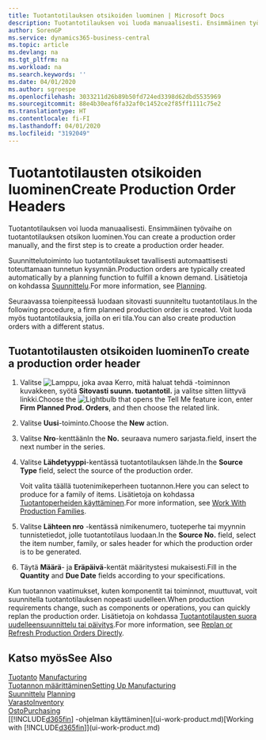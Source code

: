 ```yaml
---
title: Tuotantotilauksen otsikoiden luominen | Microsoft Docs
description: Tuotantotilauksen voi luoda manuaalisesti. Ensimmäinen työvaihe on tuotantotilauksen otsikon luominen.
author: SorenGP
ms.service: dynamics365-business-central
ms.topic: article
ms.devlang: na
ms.tgt_pltfrm: na
ms.workload: na
ms.search.keywords: ''
ms.date: 04/01/2020
ms.author: sgroespe
ms.openlocfilehash: 3033211d26b89b50fd724ed3398d62dbd5535969
ms.sourcegitcommit: 88e4b30eaf6fa32af0c1452ce2f85ff1111c75e2
ms.translationtype: HT
ms.contentlocale: fi-FI
ms.lasthandoff: 04/01/2020
ms.locfileid: "3192049"
---
```

# <a name="create-production-order-headers"></a><span data-ttu-id="0835b-103">Tuotantotilausten otsikoiden luominen</span><span class="sxs-lookup"><span data-stu-id="0835b-103">Create Production Order Headers</span></span>
<span data-ttu-id="0835b-104">Tuotantotilauksen voi luoda manuaalisesti. Ensimmäinen työvaihe on tuotantotilauksen otsikon luominen.</span><span class="sxs-lookup"><span data-stu-id="0835b-104">You can create a production order manually, and the first step is to create a production order header.</span></span>

<span data-ttu-id="0835b-105">Suunnittelutoiminto luo tuotantotilaukset tavallisesti automaattisesti toteuttamaan tunnetun kysynnän.</span><span class="sxs-lookup"><span data-stu-id="0835b-105">Production orders are typically created automatically by a planning function to fulfill a known demand.</span></span> <span data-ttu-id="0835b-106">Lisätietoja on kohdassa [Suunnittelu](production-planning.md).</span><span class="sxs-lookup"><span data-stu-id="0835b-106">For more information, see [Planning](production-planning.md).</span></span>   

<span data-ttu-id="0835b-107">Seuraavassa toienpiteessä luodaan sitovasti suunniteltu tuotantotilaus.</span><span class="sxs-lookup"><span data-stu-id="0835b-107">In the following procedure, a firm planned production order is created.</span></span> <span data-ttu-id="0835b-108">Voit luoda myös tuotantotilauksia, joilla on eri tila.</span><span class="sxs-lookup"><span data-stu-id="0835b-108">You can also create production orders with a different status.</span></span>  

## <a name="to-create-a-production-order-header"></a><span data-ttu-id="0835b-109">Tuotantotilausten otsikoiden luominen</span><span class="sxs-lookup"><span data-stu-id="0835b-109">To create a production order header</span></span>  
1.  <span data-ttu-id="0835b-110">Valitse ![Lamppu, joka avaa Kerro, mitä haluat tehdä -toiminnon](media/ui-search/search_small.png "Kerro, mitä haluat tehdä") kuvakkeen, syötä **Sitovasti suunn. tuotantotil.** ja valitse sitten liittyvä linkki.</span><span class="sxs-lookup"><span data-stu-id="0835b-110">Choose the ![Lightbulb that opens the Tell Me feature](media/ui-search/search_small.png "Tell me what you want to do") icon, enter **Firm Planned Prod. Orders**, and then choose the related link.</span></span>  
2.  <span data-ttu-id="0835b-111">Valitse **Uusi**-toiminto.</span><span class="sxs-lookup"><span data-stu-id="0835b-111">Choose the **New** action.</span></span>  
3.  <span data-ttu-id="0835b-112">Valitse **Nro**-kenttään</span><span class="sxs-lookup"><span data-stu-id="0835b-112">In the **No.**</span></span> <span data-ttu-id="0835b-113">seuraava numero sarjasta.</span><span class="sxs-lookup"><span data-stu-id="0835b-113">field, insert the next number in the series.</span></span>  
4.  <span data-ttu-id="0835b-114">Valitse **Lähdetyyppi**-kentässä tuotantotilauksen lähde.</span><span class="sxs-lookup"><span data-stu-id="0835b-114">In the **Source Type** field, select the source of the production order.</span></span>

    <span data-ttu-id="0835b-115">Voit valita täällä tuotenimikeperheen tuotannon.</span><span class="sxs-lookup"><span data-stu-id="0835b-115">Here you can select to produce for a family of items.</span></span> <span data-ttu-id="0835b-116">Lisätietoja on kohdassa [Tuotantoperheiden käyttäminen](production-how-work-family.md).</span><span class="sxs-lookup"><span data-stu-id="0835b-116">For more information, see [Work With Production Families](production-how-work-family.md).</span></span>
5.  <span data-ttu-id="0835b-117">Valitse **Lähteen nro** -kentässä nimikenumero, tuoteperhe tai myynnin tunnistetiedot, jolle tuotantotilaus luodaan.</span><span class="sxs-lookup"><span data-stu-id="0835b-117">In the **Source No.** field, select the item number, family, or sales header for which the production order is to be generated.</span></span>  
6.  <span data-ttu-id="0835b-118">Täytä **Määrä**- ja **Eräpäivä**-kentät määritystesi mukaisesti.</span><span class="sxs-lookup"><span data-stu-id="0835b-118">Fill in the **Quantity** and **Due Date** fields according to your specifications.</span></span>  

<span data-ttu-id="0835b-119">Kun tuotannon vaatimukset, kuten komponentit tai toiminnot, muuttuvat, voit suunnitella tuotantotilauksen nopeasti uudelleen.</span><span class="sxs-lookup"><span data-stu-id="0835b-119">When production requirements change, such as components or operations, you can quickly replan the production order.</span></span> <span data-ttu-id="0835b-120">Lisätietoja on kohdassa [Tuotantotilausten suora uudelleensuunnittelu tai päivitys](production-how-to-replan-refresh-production-orders.md).</span><span class="sxs-lookup"><span data-stu-id="0835b-120">For more information, see [Replan or Refresh Production Orders Directly](production-how-to-replan-refresh-production-orders.md).</span></span> 

## <a name="see-also"></a><span data-ttu-id="0835b-121">Katso myös</span><span class="sxs-lookup"><span data-stu-id="0835b-121">See Also</span></span>  
<span data-ttu-id="0835b-122">[Tuotanto](production-manage-manufacturing.md)  </span><span class="sxs-lookup"><span data-stu-id="0835b-122">[Manufacturing](production-manage-manufacturing.md)  </span></span>  
[<span data-ttu-id="0835b-123">Tuotannon määrittäminen</span><span class="sxs-lookup"><span data-stu-id="0835b-123">Setting Up Manufacturing</span></span>](production-configure-production-processes.md)  
<span data-ttu-id="0835b-124">[Suunnittelu](production-planning.md)    </span><span class="sxs-lookup"><span data-stu-id="0835b-124">[Planning](production-planning.md)    </span></span>  
[<span data-ttu-id="0835b-125">Varasto</span><span class="sxs-lookup"><span data-stu-id="0835b-125">Inventory</span></span>](inventory-manage-inventory.md)  
[<span data-ttu-id="0835b-126">Osto</span><span class="sxs-lookup"><span data-stu-id="0835b-126">Purchasing</span></span>](purchasing-manage-purchasing.md)  
<span data-ttu-id="0835b-127">[[!INCLUDE[d365fin](includes/d365fin_md.md)] -ohjelman käyttäminen](ui-work-product.md)</span><span class="sxs-lookup"><span data-stu-id="0835b-127">[Working with [!INCLUDE[d365fin](includes/d365fin_md.md)]](ui-work-product.md)</span></span>

